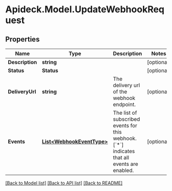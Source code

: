 # Apideck.Model.UpdateWebhookRequest

## Properties

Name | Type | Description | Notes
------------ | ------------- | ------------- | -------------
**Description** | **string** |  | [optional] 
**Status** | **Status** |  | [optional] 
**DeliveryUrl** | **string** | The delivery url of the webhook endpoint. | [optional] 
**Events** | [**List&lt;WebhookEventType&gt;**](WebhookEventType.md) | The list of subscribed events for this webhook. [&#x60;*&#x60;] indicates that all events are enabled. | [optional] 

[[Back to Model list]](../README.md#documentation-for-models) [[Back to API list]](../README.md#documentation-for-api-endpoints) [[Back to README]](../README.md)

